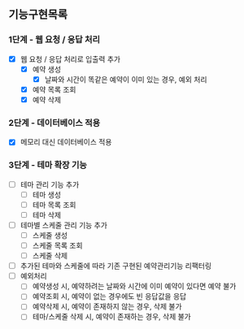 ## 기능구현목록
### 1단계 - 웹 요청 / 응답 처리
- [x] 웹 요청 / 응답 처리로 입출력 추가
  - [x] 예약 생성
    - [x] 날짜와 시간이 똑같은 예약이 이미 있는 경우, 예외 처리
  - [x] 예약 목록 조회
  - [x] 예약 삭제

### 2단계 - 데이터베이스 적용
- [x] 메모리 대신 데이터베이스 적용

### 3단계 - 테마 확장 기능
- [ ] 테마 관리 기능 추가
  - [ ] 테마 생성
  - [ ] 테마 목록 조회
  - [ ] 테마 삭제
- [ ] 테마별 스케줄 관리 기능 추가
  - [ ] 스케줄 생성
  - [ ] 스케줄 목록 조회
  - [ ] 스케줄 삭제
- [ ] 추가된 테마와 스케줄에 따라 기존 구현된 예약관리기능 리팩터링
- [ ] 예외처리
  - [ ] 예약생성 시, 예약하려는 날짜와 시간에 이미 예약이 있다면 예약 불가
  - [ ] 예약조회 시, 예약이 없는 경우에도 빈 응답값을 응답
  - [ ] 예약삭제 시, 예약이 존재하지 않는 경우, 삭제 불가
  - [ ] 테마/스케줄 삭제 시, 예약이 존재하는 경우, 삭제 불가
